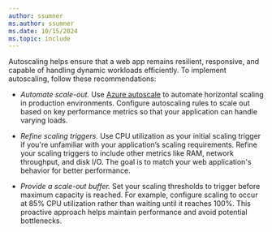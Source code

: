 ```yaml
---
author: ssumner
ms.author: ssumner
ms.date: 10/15/2024
ms.topic: include
---
```

Autoscaling helps ensure that a web app remains resilient, responsive, and capable of handling dynamic workloads efficiently. To implement autoscaling, follow these recommendations:

- *Automate scale-out.* Use [Azure autoscale](/azure/azure-monitor/autoscale/autoscale-overview) to automate horizontal scaling in production environments. Configure autoscaling rules to scale out based on key performance metrics so that your application can handle varying loads.

- *Refine scaling triggers.* Use CPU utilization as your initial scaling trigger if you're unfamiliar with your application’s scaling requirements. Refine your scaling triggers to include other metrics like RAM, network throughput, and disk I/O. The goal is to match your web application's behavior for better performance.

- *Provide a scale-out buffer.* Set your scaling thresholds to trigger before maximum capacity is reached. For example, configure scaling to occur at 85% CPU utilization rather than waiting until it reaches 100%. This proactive approach helps maintain performance and avoid potential bottlenecks.